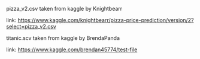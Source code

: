pizza_v2.csv taken from kaggle by Knightbearr

link: https://www.kaggle.com/knightbearr/pizza-price-prediction/version/2?select=pizza_v2.csv

titanic.scv taken from kaggle by BrendaPanda

link: https://www.kaggle.com/brendan45774/test-file


